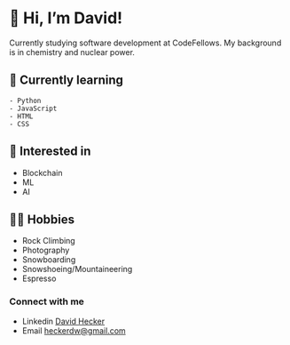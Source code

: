 # 👋  Hi, I’m David!

Currently studying software development at CodeFellows. 
My background is in chemistry and nuclear power.

## 🌱  Currently learning

    - Python
    - JavaScript
    - HTML
    - CSS
    
## 📝 Interested in

- Blockchain
- ML
- AI

## 🧗‍♂️ Hobbies 

- Rock Climbing
- Photography
- Snowboarding
- Snowshoeing/Mountaineering
- Espresso

### Connect with me

- Linkedin [David Hecker](https://www.linkedin.com/in/david-hecker/)
- Email heckerdw@gmail.com


<!---
heckerdavid/heckerdavid is a ✨ special ✨ repository because its `README.md` (this file) appears on your GitHub profile.
You can click the Preview link to take a look at your changes.
--->
